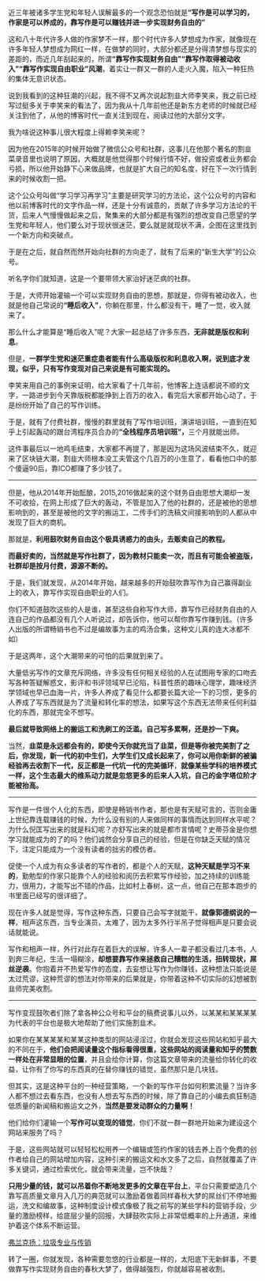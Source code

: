 <p>近三年被诸多学生党和年轻人误解最多的一个观念恐怕就是<b>“写作是可以学习的，作家是可以养成的，靠写作是可以赚钱并进一步实现财务自由的”</b></p><p>这和八十年代许多人做的作家梦不一样，那个时代许多人梦想成为作家，就像现在许多年轻人梦想成为网红一样，在做梦的同时，大部分都还是分得清梦想与现实的差距的，而近几年刮起来的，所谓<b>“靠写作实现财务自由”“靠写作取得被动收入”“靠写作实现自由职业”风潮</b>，着实让一群又一群的人走火入魔，陷入一种狂热的集体无意识状态。</p><p>说到我看到的这种狂潮的兴起，我不得不又再次说起割韭大师李笑来，我之前已经写过挺多关于李笑来的看法了，因为我从十几年前他还是新东方老师的时候就已经关注到他了，从他的博客时代一直关注到现在，阅读过他的大部分文字。</p><p>我为啥说这种事儿很大程度上得赖李笑来呢？</p><p>因为他在2015年的时候开始做了微信公众号和社群，这事儿在他那个著名的割韭菜录音里也说明了原因，大概就是他觉得那个时候行情不好，做投资或者业务都会亏损，所以他开始静下心来做品牌，也就是扩大自己的知名度，好在下一次行情到来的时候收割一把。</p><p>这个公众号叫做“学习学习再学习”主要是研究学习的方法论，这个公众号的内容和他以前博客时代的文字作品一样，还是十分有诚意的，贡献了许多学习方法论的干货，后来人气慢慢做起来之后，聚集来的大部分都是有强烈的想改变自己愿望的学生党和年轻人，他们要么对于现状很迷茫，要么就是就现状不满，企图在这里找到一个新方向和突破点。</p><p>于是在之后，就自然而然开始向社群的方向走了，就有了后来的“新生大学”的公众号。</p><p>听名字你们就知道，这是一个要带领大家治好迷茫病的社群。</p><p>于是，大师开始灌输一个可以实现财务自由的思想，那就是，你得有被动收入，也就是他自己常说的<b>“睡后收入”</b>，你躺在那里，什么都没有干，睡了一觉，收入就来了。</p><p>那么什么才能算是“睡后收入”呢？大家一起总结了许多东西，<b>无非就是版权和利息</b>。</p><p>但是，<b>一群学生党和迷茫重症患者能有什么高级版权和利息收入啊，说到底才发现，似乎，只有写作变现对自己来说是有可能实现的。</b></p><p>李笑来用自己的事例来证明，给大家看了十几年前，他博客上连话都说不顺的文字，一路进步到今天靠版税都能挣到上百万的收入，看完后大家都开始心动了，于是纷纷开始了自己的写作训练。</p><p>于是，就有了付费社群，慢慢的群里就有了写作培训班，演讲培训班，一直到在知乎上引起轰动的跟台湾程序员合办的<b>“全栈程序员培训班”，</b>三个月就能出师。</p><p>这件事最后以一地鸡毛结束，大家都不再提了，那是因为这场风波结束不久，就迎来了区块链大潮，割韭大师根本没工夫管这个几百万的小生意了，看看他口中的那个傻逼90后，靠ICO都赚了多少钱了。</p><hr><p>但是，他从2014年开始酝酿，2015,2016做起来的这个财务自由思想大潮却一发不可收拾，在网上形成了巨大的轰动，不管是加入了他的社群的，还是被他的思想影响到的，甚至是被他的文字的搬运工，二传手们的洗稿文间接影响到的人都从中发现了巨大的商机。</p><p>那就是，<b>利用鼓吹财务自由这个极具诱惑力的由头，去贩卖自己的教程。</b></p><p><b>而最好卖的，当然就是写作社群了，因为教材只能卖一次，而且有可能会被盗版，社群却是按月付费，源源不断的。</b></p><p>于是，我们就发现，从2014年开始，越来越多的开始鼓吹靠写作为自己赢得副业上的收入，靠写作实现自由职业的人们。</p><p>你们不知道鼓吹这些的人是谁，甚至这些自称写作大师，靠写作已经财务自由的人连自己的作品都没有几个人听说过，却告诉你，他可以帮你靠写作赚到钱。（许多人出版的所谓畅销书也不过是编故事为主的鸡汤合集，这种文儿真的连大冰都不如）</p><p>于是这两年，这个大潮带来的可怕的后果就到来了。</p><p>大量低劣写作的文章充斥网络，许多没有任何相关经验的人在试图用专家的口吻去写各种答疑解惑文，影评和书评领域早已沦陷，科普性质的趣味心理学，趣味经济学领域也早已血海一片，许多人养成了看见什么都要长篇大论一下的习惯，更多的人养成了写东西就是为了流量和转化率的想法，如果写这个东西无法带来任何利益化的东西，那就完全不想写。</p><p><b>最后就导致网络上的搬运工和洗刷工的泛滥。自己写多累啊，还是抄一下爽。</b></p><p>当然，<b>韭菜是永远都会有的，即使今天你就充当了韭菜，但是等你被完美割了之后，你发现，新一代的初中生们，大学生们又成长起来了，你可以用你新鲜的被骗经验再去收割下一代，反正都是一代坑一代的完美循环</b>，<b>就像某些学科的培养模式一样，这个生态最大的维系动力就是忽悠更多的后来人入坑，自己的金字塔位阶才能被抬高。</b></p><hr><p>写作是一件很个人化的东西，即使是畅销书作者，那也是有天赋可言的，否则金庸上世纪靠连载赚钱的时候，为什么没有别的人来做同样的事情而达到同样水平呢？为什么倪匡写出来的就是科幻呢？亦舒写出来的就是都市言情呢？史蒂芬金是你想学习就能成为的了的吗？他们诚然会分享自己的经验，但是在你缺乏天赋的情况下，注定只能成为一个没有读者的拙劣的模仿者。</p><p>促使一个人成为有众多读者的写作者的，都是个人的天赋，<b>这种天赋是学习不来的</b>，勤勉型的作家只能靠个人的经验和阅历去积累写作经验，加之持续的训练能力，很用力，才能写出不错的作品，比如村上春树，这一点，他自己在那本跑步的书里面已经写的很详细了。</p><p>现在许多人就是觉得，写作这种东西，只要自己会写字就能干，<b>就像郭德纲说的一样</b>，相声这东西，当专业演员，太难了，因为太多外行半吊子觉得相声是只要会说话就能说。</p><p>写作和相声一样，外行对此存在着巨大的误解，许多人一辈子都没看过几本书，人到奔三年纪，生活一塌糊涂，<b>却想要靠写作来拯救自己糟糕的生活，扭转现状，屌丝逆袭</b>。你抱着并不热爱写作的态度，去妄想让写作为你赚钱，这种想法只能说是太过荒谬，这种荒谬的想法对你带来的后果就是，你带着这种不切实际的幻想被割韭师完美收割。</p><hr><p>写作变现鼓吹者们除了拿各种公众号和平台的稿费说事儿以外，以某某和某某某某为代表的平台也是极大地帮助了他们实施割韭术。</p><p>如果你在某某某某和某某这种类型的网站浸淫过，你就会发现这些网站和知乎最大的不同在于，<b>他们会把阅读量这个指标看得很重，这些网站的阅读量和知乎的赞数一样处在非常显眼的位置</b>，并且会给你计算，你这篇文章带来的流量给你转化的收益，让你有了你写的东西真的在替你赚钱的错觉，虽然那只是几块钱。</p><p>但其实，这是这种平台的一种经营策略，一个新的写作平台如何积累流量？当许多人都不想过去看东西，也没有人想去写东西的时候，除了靠自己的小编去疯狂制造低质量的新闻稿和搬运文之外，<b>当然是要发动群众的力量啊！</b></p><p>他们给你们灌输一个<b>写作可以变现的错觉</b>，你们不就一群一群地开始来为建设这个网站来服务了吗？</p><p>于是，这些网站就可以轻轻松松用养一个编辑或签约作家的钱去养上百个免费的创作者给自己的网站增加内容，这种引来的搬运文和水文多了之后，自然就覆盖了许多关键词，通过检索优化，就会带来流量，岂不快哉？</p><p><b>只用少量的钱，就可以吊着你不断地发更多的文章在平台上</b>，平台只需要塑造几个靠写高质量文章月入几万的典范就可以激励着做着同样春秋大梦的屌丝们不停地搬运，洗文和编故事，这种制度设计模式像极了我之前写的某些学科的营销手段，少量的激励榜样，给底层少量的回报，大肆鼓吹实际上非常低概率的上升通道，来维护着这个体系不断运营。</p><a data-draft-node="block" data-draft-type="link-card" href="https://zhuanlan.zhihu.com/p/33695685" data-image="https://pic1.zhimg.com/v2-dc67173b24b70d6693dae66c271adc74_180x120.jpg" data-image-width="690" data-image-height="431" class="internal">弗兰克扬：垃圾专业与传销</a><p>转了一圈，你就发现，各种需要忽悠的行业都是一样的，太阳底下无新鲜事，不要做靠写作实现财务自由的春秋大梦了，做得越强烈，你就越容易被收割。</p>